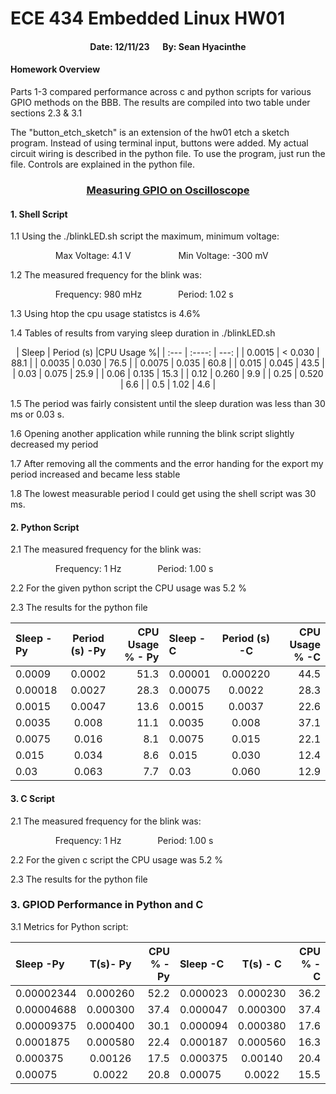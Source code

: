 # ECE 434 Embedded Linux HW01 #
#### <center> Date: 12/11/23 &emsp; By: Sean Hyacinthe

#### Homework Overview

Parts 1-3 compared performance across c and python scripts for various GPIO methods on the BBB. The results are compiled into two table under sections 2.3 & 3.1

The "button_etch_sketch" is an extension of the hw01 etch a sketch program. Instead of using terminal input, buttons were added. My actual circuit wiring is described in the python file. To use the program, just run the file. Controls are explained in the python file.

### <center> <u> Measuring GPIO on Oscilloscope </u>

#### 1. Shell Script
1.1 Using the ./blinkLED.sh script the maximum, minimum voltage:

&emsp; &emsp; &emsp; &emsp; Max Voltage:  4.1 V
&emsp; &emsp; &emsp; &emsp; Min Voltage:  -300 mV

1.2 The measured frequency for the blink was:

&emsp; &emsp; &emsp; &emsp; Frequency:  980 mHz
&emsp; &emsp; &emsp; Period:  1.02 s

1.3 Using htop the cpu usage statistcs is 4.6%

1.4 Tables of results from varying sleep duration in ./blinkLED.sh

<center> 
| Sleep       | Period (s)   |CPU Usage %|
| :---        |    :----:    |      ---: |
| 0.0015      | < 0.030      | 88.1      |
| 0.0035      | 0.030        | 76.5      |
| 0.0075      | 0.035        | 60.8      |
| 0.015       | 0.045        | 43.5      |
| 0.03        | 0.075        | 25.9      |
| 0.06        | 0.135        | 15.3      |
| 0.12        | 0.260        | 9.9       |
| 0.25        | 0.520        | 6.6       |
| 0.5         | 1.02         | 4.6       |

</center> 

1.5 The period was fairly consistent until the sleep duration was less than 30 ms or 0.03 s.

1.6 Opening another application while running the blink script slightly decreased my period

1.7 After removing all the comments and the error handing for the export  my period increased and became less stable

1.8 The lowest measurable period I could get using the shell script was 30 ms.

#### 2. Python Script
2.1 The measured frequency for the blink was:

&emsp; &emsp; &emsp; &emsp; Frequency:  1 Hz
&emsp; &emsp; &emsp; Period:  1.00 s

2.2 For the given python script the CPU usage was 5.2 %

2.3 The results for the python file

<center>

| Sleep -Py    | Period (s) -Py  |CPU Usage % - Py| Sleep  -C     | Period (s) -C   |CPU Usage % -C|
| :---         |     :----:      |      ---:      | :---          |    :----:       |         ---: |
| 0.0009       | 0.0002          | 51.3           | 0.00001       | 0.000220        | 44.5         |
| 0.00018      | 0.0027          | 28.3           | 0.00075       | 0.0022          | 28.3         |
| 0.0015       | 0.0047          | 13.6           | 0.0015        | 0.0037          | 22.6         |
| 0.0035       | 0.008           | 11.1           | 0.0035        | 0.008           | 37.1         |
| 0.0075       | 0.016           | 8.1            | 0.0075        | 0.015           | 22.1         |
| 0.015        | 0.034           | 8.6            | 0.015         | 0.030           | 12.4         |
| 0.03         | 0.063           | 7.7            | 0.03          | 0.060           | 12.9         |

</center>

#### 3. C Script
2.1 The measured frequency for the blink was:

&emsp; &emsp; &emsp; &emsp; Frequency:  1 Hz
&emsp; &emsp; &emsp; Period:  1.00 s

2.2 For the given c script the CPU usage was 5.2 %

2.3 The results for the python file

### 3. GPIOD Performance in Python and C
3.1 Metrics for Python script:

<center>

| Sleep -Py   | T(s)- Py    |CPU % - Py | Sleep -C   | T(s) - C    |CPU % -C   |
| :---        |    :----:   |      ---: | :---       |    :----:   |      ---: |
| 0.00002344  | 0.000260    | 52.2      | 0.000023   | 0.000230    | 36.2      |
| 0.00004688  | 0.000300    | 37.4      | 0.000047   | 0.000300    | 37.4      |
| 0.00009375  | 0.000400    | 30.1      | 0.000094   | 0.000380    | 17.6      |
| 0.0001875   | 0.000580    | 22.4      | 0.000187   | 0.000560    | 16.3      | 
| 0.000375    | 0.00126     | 17.5      | 0.000375   | 0.00140     | 20.4      |
| 0.00075     | 0.0022      | 20.8      | 0.00075    | 0.0022      | 15.5      |

